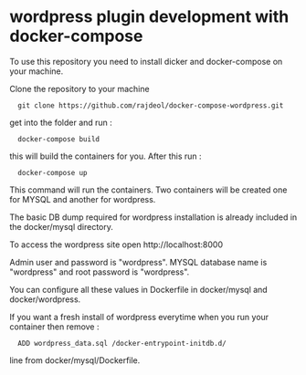 # wordpress plugin development with docker-compose

To use this repository you need to install dicker and docker-compose on your machine.

Clone the repository to your machine
```shell
  git clone https://github.com/rajdeol/docker-compose-wordpress.git
```

get into the folder and run :
```shell
  docker-compose build
```

this will build the containers for you. After this run :
```shell
  docker-compose up
```
This command will run the containers. Two containers will be created one for MYSQL and another for wordpress.

The basic DB dump required for wordpress installation is already included in the docker/mysql directory.

To access the wordpress site open http://localhost:8000

Admin user and password is "wordpress". MYSQL database name is "wordpress" and root password is "wordpress".

You can configure all these values in Dockerfile in docker/mysql and docker/wordpress.

If you want a fresh install of wordpress everytime when you run your container then remove :

```shell
  ADD wordpress_data.sql /docker-entrypoint-initdb.d/
```

line from docker/mysql/Dockerfile.
